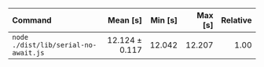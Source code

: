 | Command | Mean [s] | Min [s] | Max [s] | Relative |
|:---|---:|---:|---:|---:|
| `node ./dist/lib/serial-no-await.js` | 12.124 ± 0.117 | 12.042 | 12.207 | 1.00 |

